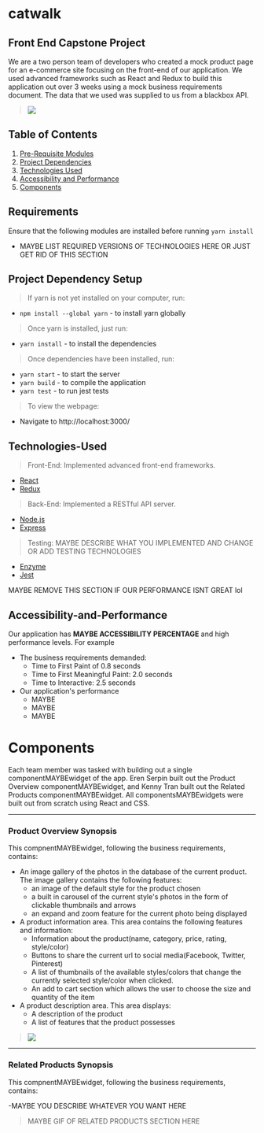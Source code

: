 # catwalk

## Front End Capstone Project

We are a two person team of developers who created a mock product page for an e-commerce site focusing on the front-end of our application. We used advanced frameworks such as React and Redux to build this application out over 3 weeks using a mock business requirements document. The data that we used was supplied to us from a blackbox API.

> ![](gifs/FEC.gif)

## Table of Contents

1. [Pre-Requisite Modules](#Requirements)
2. [Project Dependencies](#Project-Dependency-Setup)
3. [Technologies Used](#Technologies-Used)
4. [Accessibility and Performance](#Accessibility-and-Performance)
5. [Components](#Components)


## Requirements

Ensure that the following modules are installed before running `yarn install`

- MAYBE LIST REQUIRED VERSIONS OF TECHNOLOGIES HERE OR JUST GET RID OF THIS SECTION


## Project Dependency Setup

> If yarn is not yet installed on your computer, run:
- `npm install --global yarn` - to install yarn globally

> Once yarn is installed, just run:
- `yarn install` - to install the dependencies

> Once dependencies have been installed, run:
- `yarn start` - to start the server
- `yarn build` - to compile the application
- `yarn test` - to run jest tests

> To view the webpage:
* Navigate to http://localhost:3000/

## Technologies-Used

> Front-End: Implemented advanced front-end frameworks.

- [React](https://reactjs.org/)
- [Redux](https://redux.js.org/)

> Back-End: Implemented a RESTful API server.

- [Node.js](https://nodejs.org/en/)
- [Express](https://expressjs.com)

> Testing: MAYBE DESCRIBE WHAT YOU IMPLEMENTED AND CHANGE OR ADD TESTING TECHNOLOGIES

- [Enzyme](https://enzymejs.github.io/enzyme/)
- [Jest](https://jestjs.io/docs/en/api)

MAYBE REMOVE THIS SECTION IF OUR PERFORMANCE ISNT GREAT lol
## Accessibility-and-Performance

Our application has __MAYBE ACCESSIBILITY PERCENTAGE__ and high performance levels.
For example

- The business requirements demanded:
	- Time to First Paint of 0.8 seconds
  - Time to First Meaningful Paint: 2.0 seconds
  - Time to Interactive: 2.5 seconds
- Our application's performance
  - MAYBE
  - MAYBE
  - MAYBE

# Components

Each team member was tasked with building out a single componentMAYBEwidget of the app. Eren Serpin built out the Product Overview componentMAYBEwidget, and Kenny Tran built out the Related Products componentMAYBEwidget. All componentsMAYBEwidgets were built out from scratch using React and CSS.

---

### Product Overview Synopsis
This compnentMAYBEwidget, following the business requirements, contains:

- An image gallery of the photos in the database of the current product. The image gallery contains the following features:
	- an image of the default style for the product chosen
	- a built in carousel of the current style's photos in the form of clickable thumbnails and arrows
	- an expand and zoom feature for the current photo being displayed
- A product information area. This area contains the following features and information:
  - Information about the product(name, category, price, rating, style/color)
  - Buttons to share the current url to social media(Facebook, Twitter, Pinterest)
  - A list of thumbnails of the available styles/colors that change the currently selected style/color when clicked.
  - An add to cart section which allows the user to choose the size and quantity of the item
- A product description area. This area displays:
  - A description of the product
  - A list of features that the product possesses

> ![](gifs/Overview.gif)

---

### Related Products Synopsis
This compnentMAYBEwidget, following the business requirements, contains:

-MAYBE YOU DESCRIBE WHATEVER YOU WANT HERE


> MAYBE GIF OF RELATED PRODUCTS SECTION HERE
